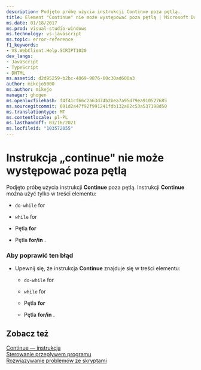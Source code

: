 ```yaml
---
description: Podjęto próbę użycia instrukcji Continue poza pętlą.
title: Element "Continue" nie może występować poza pętlą | Microsoft Docs
ms.date: 01/18/2017
ms.prod: visual-studio-windows
ms.technology: vs-javascript
ms.topic: error-reference
f1_keywords:
- VS.WebClient.Help.SCRIPT1020
dev_langs:
- JavaScript
- TypeScript
- DHTML
ms.assetid: d2d95259-b2bc-4069-9876-60c30ad600a3
author: mikejo5000
ms.author: mikejo
manager: ghogen
ms.openlocfilehash: f4f41cf66c2a63d74b2bea7a95d79ea910527685
ms.sourcegitcommit: 691d2a47f92f991241fdb132a82c53a537198d50
ms.translationtype: MT
ms.contentlocale: pl-PL
ms.lasthandoff: 03/16/2021
ms.locfileid: "103572055"
---
```

# <a name="cant-have-continue-outside-of-loop"></a>Instrukcja „continue" nie może występować poza pętlą
Podjęto próbę użycia instrukcji **Continue** poza pętlą. Instrukcji **Continue** można użyć tylko w treści elementu:  
  
- `do-while` for  
  
- `while` for  
  
- Pętla **for**  
  
- Pętla **for/in** .  
  
### <a name="to-correct-this-error"></a>Aby poprawić ten błąd  
  
- Upewnij się, że instrukcja **Continue** znajduje się w treści elementu:  
  
  - `do-while` for  

  - `while` for  

  - Pętla **for**  

  - Pętla **for/in** .  
  
## <a name="see-also"></a>Zobacz też  
 [Continue — instrukcja](https://developer.mozilla.org/docs/Web/JavaScript/Reference/Statements/continue)   
 [Sterowanie przepływem programu](https://developer.mozilla.org/docs/Web/JavaScript/Guide/Control_flow_and_error_handling)   
 [Rozwiązywanie problemów ze skryptami](https://developer.mozilla.org/docs/Learn/JavaScript/First_steps/What_went_wrong)
